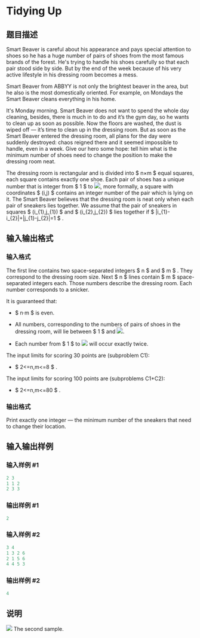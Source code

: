 # Tidying Up

## 题目描述

Smart Beaver is careful about his appearance and pays special attention to shoes so he has a huge number of pairs of shoes from the most famous brands of the forest. He's trying to handle his shoes carefully so that each pair stood side by side. But by the end of the week because of his very active lifestyle in his dressing room becomes a mess.

Smart Beaver from ABBYY is not only the brightest beaver in the area, but he also is the most domestically oriented. For example, on Mondays the Smart Beaver cleans everything in his home.

It's Monday morning. Smart Beaver does not want to spend the whole day cleaning, besides, there is much in to do and it’s the gym day, so he wants to clean up as soon as possible. Now the floors are washed, the dust is wiped off — it’s time to clean up in the dressing room. But as soon as the Smart Beaver entered the dressing room, all plans for the day were suddenly destroyed: chaos reigned there and it seemed impossible to handle, even in a week. Give our hero some hope: tell him what is the minimum number of shoes need to change the position to make the dressing room neat.

The dressing room is rectangular and is divided into $ n×m $ equal squares, each square contains exactly one shoe. Each pair of shoes has a unique number that is integer from $ 1 $ to ![](https://cdn.luogu.com.cn/upload/vjudge_pic/CF316C1/62bb55bec1337f59eb380936fd7dc7362196cf87.png), more formally, a square with coordinates $ (i,j) $ contains an integer number of the pair which is lying on it. The Smart Beaver believes that the dressing room is neat only when each pair of sneakers lies together. We assume that the pair of sneakers in squares $ (i_{1},j_{1}) $ and $ (i_{2},j_{2}) $ lies together if $ |i_{1}-i_{2}|+|j_{1}-j_{2}|=1 $ .

## 输入输出格式

### 输入格式

The first line contains two space-separated integers $ n $ and $ m $ . They correspond to the dressing room size. Next $ n $ lines contain $ m $ space-separated integers each. Those numbers describe the dressing room. Each number corresponds to a snicker.

It is guaranteed that:

- $ n·m $ is even.

- All numbers, corresponding to the numbers of pairs of shoes in the dressing room, will lie between $ 1 $ and ![](https://cdn.luogu.com.cn/upload/vjudge_pic/CF316C1/62bb55bec1337f59eb380936fd7dc7362196cf87.png).

- Each number from $ 1 $ to ![](https://cdn.luogu.com.cn/upload/vjudge_pic/CF316C1/62bb55bec1337f59eb380936fd7dc7362196cf87.png) will occur exactly twice.

The input limits for scoring 30 points are (subproblem C1):

- $ 2<=n,m<=8 $ .

The input limits for scoring 100 points are (subproblems C1+C2):

- $ 2<=n,m<=80 $ .

### 输出格式

Print exactly one integer — the minimum number of the sneakers that need to change their location.

## 输入输出样例

### 输入样例 #1

```cpp
2 3
1 1 2
2 3 3

```
### 输出样例 #1

```cpp
2

```
### 输入样例 #2

```cpp
3 4
1 3 2 6
2 1 5 6
4 4 5 3

```
### 输出样例 #2

```cpp
4

```
## 说明

 ![](https://cdn.luogu.com.cn/upload/vjudge_pic/CF316C1/2823182c4be943059776014a228f872fe4a1c1ae.png) The second sample.

